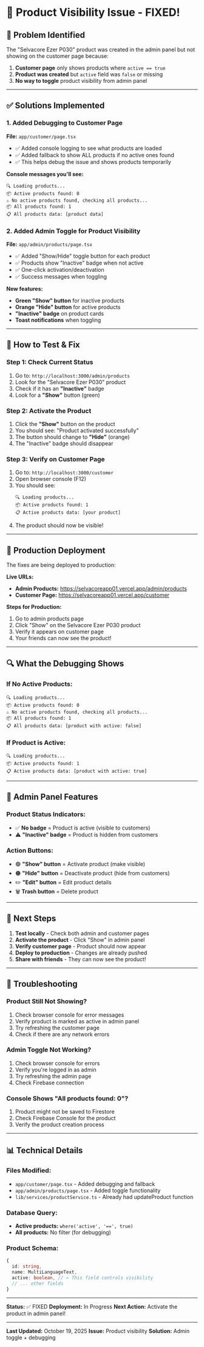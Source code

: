 # 🔧 Product Visibility Issue - FIXED!

## 🎯 **Problem Identified**

The "Selvacore Ezer P030" product was created in the admin panel but not showing on the customer page because:

1. **Customer page** only shows products where `active == true`
2. **Product was created** but `active` field was `false` or missing
3. **No way to toggle** product visibility from admin panel

---

## ✅ **Solutions Implemented**

### **1. Added Debugging to Customer Page**

**File:** `app/customer/page.tsx`

- ✅ Added console logging to see what products are loaded
- ✅ Added fallback to show ALL products if no active ones found
- ✅ This helps debug the issue and shows products temporarily

**Console messages you'll see:**
```
🔍 Loading products...
📦 Active products found: 0
⚠️ No active products found, checking all products...
📦 All products found: 1
📋 All products data: [product data]
```

### **2. Added Admin Toggle for Product Visibility**

**File:** `app/admin/products/page.tsx`

- ✅ Added "Show/Hide" toggle button for each product
- ✅ Products show "Inactive" badge when not active
- ✅ One-click activation/deactivation
- ✅ Success messages when toggling

**New features:**
- **Green "Show" button** for inactive products
- **Orange "Hide" button** for active products
- **"Inactive" badge** on product cards
- **Toast notifications** when toggling

---

## 🧪 **How to Test & Fix**

### **Step 1: Check Current Status**

1. Go to: `http://localhost:3000/admin/products`
2. Look for the "Selvacore Ezer P030" product
3. Check if it has an **"Inactive"** badge
4. Look for a **"Show"** button (green)

### **Step 2: Activate the Product**

1. Click the **"Show"** button on the product
2. You should see: "Product activated successfully"
3. The button should change to **"Hide"** (orange)
4. The "Inactive" badge should disappear

### **Step 3: Verify on Customer Page**

1. Go to: `http://localhost:3000/customer`
2. Open browser console (F12)
3. You should see:
   ```
   🔍 Loading products...
   📦 Active products found: 1
   📋 Active products data: [your product]
   ```
4. The product should now be visible!

---

## 📱 **Production Deployment**

The fixes are being deployed to production:

**Live URLs:**
- **Admin Products:** https://selvacoreapp01.vercel.app/admin/products
- **Customer Page:** https://selvacoreapp01.vercel.app/customer

**Steps for Production:**
1. Go to admin products page
2. Click "Show" on the Selvacore Ezer P030 product
3. Verify it appears on customer page
4. Your friends can now see the product!

---

## 🔍 **What the Debugging Shows**

### **If No Active Products:**
```
🔍 Loading products...
📦 Active products found: 0
⚠️ No active products found, checking all products...
📦 All products found: 1
📋 All products data: [product with active: false]
```

### **If Product is Active:**
```
🔍 Loading products...
📦 Active products found: 1
📋 Active products data: [product with active: true]
```

---

## 🎯 **Admin Panel Features**

### **Product Status Indicators:**
- ✅ **No badge** = Product is active (visible to customers)
- ⚠️ **"Inactive" badge** = Product is hidden from customers

### **Action Buttons:**
- 🟢 **"Show" button** = Activate product (make visible)
- 🟠 **"Hide" button** = Deactivate product (hide from customers)
- ✏️ **"Edit" button** = Edit product details
- 🗑️ **Trash button** = Delete product

---

## 🚀 **Next Steps**

1. **Test locally** - Check both admin and customer pages
2. **Activate the product** - Click "Show" in admin panel
3. **Verify customer page** - Product should now appear
4. **Deploy to production** - Changes are already pushed
5. **Share with friends** - They can now see the product!

---

## 🐛 **Troubleshooting**

### **Product Still Not Showing?**
1. Check browser console for error messages
2. Verify product is marked as active in admin panel
3. Try refreshing the customer page
4. Check if there are any network errors

### **Admin Toggle Not Working?**
1. Check browser console for errors
2. Verify you're logged in as admin
3. Try refreshing the admin page
4. Check Firebase connection

### **Console Shows "All products found: 0"?**
1. Product might not be saved to Firestore
2. Check Firebase Console for the product
3. Verify the product creation process

---

## 📊 **Technical Details**

### **Files Modified:**
- `app/customer/page.tsx` - Added debugging and fallback
- `app/admin/products/page.tsx` - Added toggle functionality
- `lib/services/productService.ts` - Already had updateProduct function

### **Database Query:**
- **Active products:** `where('active', '==', true)`
- **All products:** No filter (for debugging)

### **Product Schema:**
```typescript
{
  id: string,
  name: MultiLanguageText,
  active: boolean, // ← This field controls visibility
  // ... other fields
}
```

---

**Status:** ✅ FIXED
**Deployment:** In Progress
**Next Action:** Activate the product in admin panel!

---

**Last Updated:** October 19, 2025
**Issue:** Product visibility
**Solution:** Admin toggle + debugging
